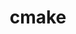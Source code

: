 ---
title: "cmake"
layout: cache
categories: [package, v0.18.1]
meta: {"versions": ["3.23.1"], "compilers": ["gcc@=7.3.1", "gcc@=7.5.0", "gcc@=8.4.0"], "oss": ["amzn2", "ubuntu18.04"], "platforms": ["linux"], "targets": ["aarch64", "graviton2", "x86_64", "x86_64_v3", "x86_64_v4"], "stacks": ["aws-ahug", "aws-ahug-aarch64", "aws-isc", "aws-isc-aarch64", "build_systems", "data-vis-sdk", "e4s", "radiuss", "root", "tutorial"], "num_specs": 7, "num_specs_by_stack": {"aws-isc": 2, "aws-ahug": 2, "root": 7, "aws-ahug-aarch64": 2, "aws-isc-aarch64": 2, "tutorial": 2, "e4s": 1, "radiuss": 1, "build_systems": 1, "data-vis-sdk": 1}}
spec_details: [{"hash": "jlqn7ghaopb2sbyxpriy5uum3w64glqu", "compiler": "gcc@=7.3.1", "versions": ["3.23.1"], "os": "amzn2", "platform": "linux", "target": "x86_64_v4", "variants": ["build_type=Release", "~doc", "+ncurses", "+ownlibs", "~qt"], "stacks": ["aws-isc", "aws-ahug", "root"], "size": "-", "tarball": "https://binaries.spack.io/releases/v0.18.1/build_cache/linux-amzn2-x86_64_v4/gcc-7.3.1/cmake-3.23.1/linux-amzn2-x86_64_v4-gcc-7.3.1-cmake-3.23.1-jlqn7ghaopb2sbyxpriy5uum3w64glqu.spack"}, {"hash": "bmwneljmso6eedd73gw5wjjxnfe5vs4x", "compiler": "gcc@=7.3.1", "versions": ["3.23.1"], "os": "amzn2", "platform": "linux", "target": "graviton2", "variants": ["build_type=Release", "~doc", "+ncurses", "+ownlibs", "~qt"], "stacks": ["root", "aws-ahug-aarch64", "aws-isc-aarch64"], "size": "-", "tarball": "https://binaries.spack.io/releases/v0.18.1/build_cache/linux-amzn2-graviton2/gcc-7.3.1/cmake-3.23.1/linux-amzn2-graviton2-gcc-7.3.1-cmake-3.23.1-bmwneljmso6eedd73gw5wjjxnfe5vs4x.spack"}, {"hash": "tulqz4nxor764kgeij23tfap4ddgpgvh", "compiler": "gcc@=7.5.0", "versions": ["3.23.1"], "os": "ubuntu18.04", "platform": "linux", "target": "x86_64", "variants": ["build_type=Release", "~doc", "+ncurses", "+ownlibs", "~qt"], "stacks": ["root", "tutorial", "e4s", "radiuss", "build_systems"], "size": "-", "tarball": "https://binaries.spack.io/releases/v0.18.1/build_cache/linux-ubuntu18.04-x86_64/gcc-7.5.0/cmake-3.23.1/linux-ubuntu18.04-x86_64-gcc-7.5.0-cmake-3.23.1-tulqz4nxor764kgeij23tfap4ddgpgvh.spack"}, {"hash": "l5lr7ykyecodbefv7yw56eb2ax2nfvmh", "compiler": "gcc@=7.3.1", "versions": ["3.23.1"], "os": "amzn2", "platform": "linux", "target": "x86_64_v3", "variants": ["build_type=Release", "~doc", "+ncurses", "+ownlibs", "~qt"], "stacks": ["aws-isc", "aws-ahug", "root"], "size": "-", "tarball": "https://binaries.spack.io/releases/v0.18.1/build_cache/linux-amzn2-x86_64_v3/gcc-7.3.1/cmake-3.23.1/linux-amzn2-x86_64_v3-gcc-7.3.1-cmake-3.23.1-l5lr7ykyecodbefv7yw56eb2ax2nfvmh.spack"}, {"hash": "cx4wjav3sclhuuxquyoayh775tb662eb", "compiler": "gcc@=7.3.1", "versions": ["3.23.1"], "os": "amzn2", "platform": "linux", "target": "aarch64", "variants": ["build_type=Release", "~doc", "+ncurses", "+ownlibs", "~qt"], "stacks": ["root", "aws-ahug-aarch64", "aws-isc-aarch64"], "size": "-", "tarball": "https://binaries.spack.io/releases/v0.18.1/build_cache/linux-amzn2-aarch64/gcc-7.3.1/cmake-3.23.1/linux-amzn2-aarch64-gcc-7.3.1-cmake-3.23.1-cx4wjav3sclhuuxquyoayh775tb662eb.spack"}, {"hash": "5xytpox7u2s7fijus5yvlnnwu5eark5r", "compiler": "gcc@=7.5.0", "versions": ["3.23.1"], "os": "ubuntu18.04", "platform": "linux", "target": "x86_64", "variants": ["build_type=Release", "~doc", "+ncurses", "~ownlibs", "~qt"], "stacks": ["root", "data-vis-sdk"], "size": "-", "tarball": "https://binaries.spack.io/releases/v0.18.1/build_cache/linux-ubuntu18.04-x86_64/gcc-7.5.0/cmake-3.23.1/linux-ubuntu18.04-x86_64-gcc-7.5.0-cmake-3.23.1-5xytpox7u2s7fijus5yvlnnwu5eark5r.spack"}, {"hash": "ag23oxsvzs4h25x7lugr5yr237i6hnv6", "compiler": "gcc@=8.4.0", "versions": ["3.23.1"], "os": "ubuntu18.04", "platform": "linux", "target": "x86_64", "variants": ["build_type=Release", "~doc", "+ncurses", "+ownlibs", "~qt"], "stacks": ["root", "tutorial"], "size": "-", "tarball": "https://binaries.spack.io/releases/v0.18.1/build_cache/linux-ubuntu18.04-x86_64/gcc-8.4.0/cmake-3.23.1/linux-ubuntu18.04-x86_64-gcc-8.4.0-cmake-3.23.1-ag23oxsvzs4h25x7lugr5yr237i6hnv6.spack"}]
---